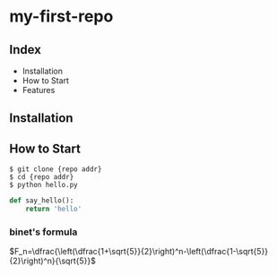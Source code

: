 # my-first-repo

## Index

- Installation
- How to Start
- Features

## Installation

## How to Start

```shell
$ git clone {repo addr}
$ cd {repo addr}
$ python hello.py
```

```python
def say_hello():
	return 'hello'
```

### binet's formula

$F_n=\dfrac{\left(\dfrac{1+\sqrt{5}}{2}\right)^n-\left(\dfrac{1-\sqrt{5}}{2}\right)^n}{\sqrt{5}}$

